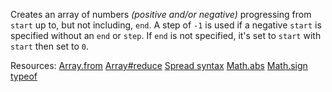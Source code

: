 Creates an array of numbers <em>(positive and/or negative)</em> progressing from <code>start</code> up to, but not including, <code>end</code>. A step of <code>-1</code> is used if a negative <code>start</code> is specified without an <code>end</code> or <code>step</code>. If <code>end</code> is not specified, it's set to <code>start</code> with <code>start</code> then set to <code>0</code>.

Resources: [Array.from](https://developer.mozilla.org/docs/Web/JavaScript/Reference/Global_Objects/Array/from) [Array#reduce](https://developer.mozilla.org/docs/Web/JavaScript/Reference/Global_Objects/Array/reduce) [Spread syntax](https://developer.mozilla.org/docs/Web/JavaScript/Reference/Operators/Spread_syntax) [Math.abs](https://developer.mozilla.org/en-US/docs/Web/JavaScript/Reference/Global_Objects/Math/abs) [Math.sign](https://developer.mozilla.org/en-US/docs/Web/JavaScript/Reference/Global_Objects/Math/sign) [typeof](https://developer.mozilla.org/docs/Web/JavaScript/Reference/Operators/typeof)
